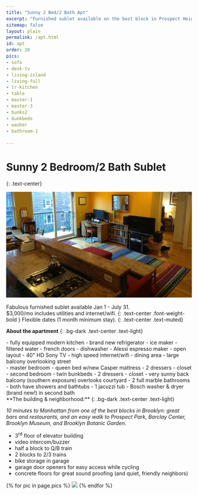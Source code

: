 ```yaml
---
title: "Sunny 2 Bed/2 Bath Apt"
excerpt: "Furnished sublet available on the best block in Prospect Heights, Brooklyn."
sitemap: false
layout: plain
permalink: /apt.html
id: apt
order: 20
pics:
- sofa
- desk-tv
- living-island
- living-full
- lr-kitchen
- table
- master-1
- master-3
- bunks2
- bunkbeds
- washer
- bathroom-1

---
```

<style>
.lead{ font-size: 2rem; padding: 1em; }
.img-thumbnail
{
  width: 100px;
}
</style>

Sunny 2 Bedroom/2 Bath Sublet
=============================
{: .text-center}

<img src="/img/apt/cover.jpg" class="img-fluid">

Fabulous furnished sublet available Jan 1 - July 31.  
$3,000/mo includes utilities and internet/wifi.
{: .text-center .font-weight-bold }
Flexible dates (1 month minimum stay).
{: .text-center .text-muted}

**About the apartment**
{: .bg-dark .text-center .text-light}
<div class="row">
<div class="col-md-6" markdown="1">
- fully equipped modern kitchen
  - brand new refrigerator
    - ice maker
    - filtered water
    - french doors 
  - dishwasher
  - Alessi espresso maker
- open layout
  - 40" HD Sony TV
  - high speed internet/wifi
  - dining area
  - large balcony overlooking street
</div>
<div class="col-md-6" markdown="1">
- master bedroom 
  - queen bed w/new Casper mattress
  - 2 dressers
  - closet
- second bedroom 
  - twin bunkbeds
  - 2 dressers
  - closet
  - very sunny back balcony (southern exposure) overlooks courtyard
- 2 full marble bathrooms
  - both have showers and bathtubs
  - 1 jacuzzi tub
  - Bosch washer &amp; dryer (brand new!) in second bath
</div>
</div> <!-- end row -->
<div class="row">
<div class="col-md-5" markdown="1">
**The building &amp; neighborhood:**
{: .bg-dark .text-center .text-light}

_10 minutes to Manhattan from one of the best blocks in Brooklyn: great bars and restaurants, and an easy walk to Prospect Park, Barclay Center, Brooklyn Museum, and Brooklyn Botanic Garden._

- 3<sup>rd</sup> floor of elevator building
- video intercom/buzzer
- half a block to Q/B train
- 2 blocks to 2/3 trains
- bike storage in garage
- garage door openers for easy access while cycling
- concrete floors for great sound proofing (and quiet, friendly neighbors)
</div>
<div class="col" markdown="0">
  <div id="links">
  {% for pic in page.pics %}
    <a href="/img/apt/{{pic}}.jpg" title="click to see full size"><img class="img-thumbnail" src="/img/apt/{{pic}}_th.jpg"></a>
  {% endfor %}
  </div>
</div>
</div>


